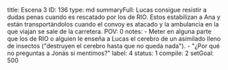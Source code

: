 title:          Escena 3
ID:             136
type:           md
summaryFull:    Lucas consigue resistir a dudas penas cuando es rescatado por los de RIO. Estos estabilizan a Ana y están transportándolos cuando el convoy es atacado y la ambulancia en la que viajan se sale de la carretera.
POV:            0
notes:          - Meter en alguna parte que los de RIO o alguien le enseña a Lucas el cerebro de un asimilado lleno de insectos ("destruyen el cerebro hasta que no queda nada").
                	- "¿Por qué no preguntas a Jonás si mentimos?"
label:          4
status:         1
compile:        2
setGoal:        500


